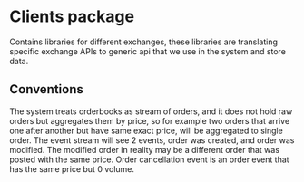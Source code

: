 # Clients package

Contains libraries for different exchanges, these libraries are translating specific exchange APIs
to generic api that we use in the system and store data.

## Conventions

The system treats orderbooks as stream of orders, and it does not hold raw orders but aggregates
them by price, so for example two orders that arrive one after another but have same exact price,
will be aggregated to single order. The event stream will see 2 events, order was created, and order
was modified. The modified order in reality may be a different order that was posted with the same
price. Order cancellation event is an order event that has the same price but 0 volume.